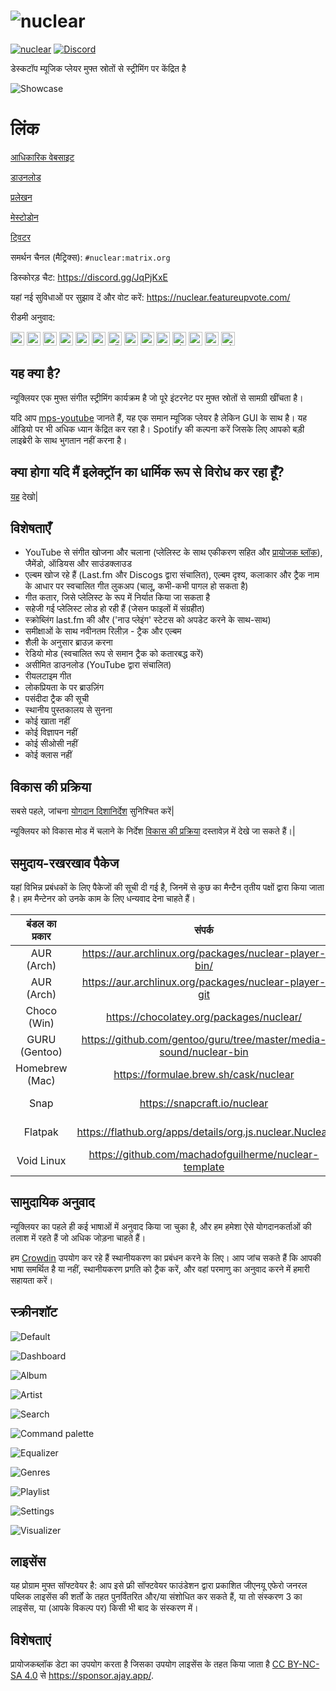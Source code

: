 # ![nuclear](https://i.imgur.com/oT1006i.png)
[![nuclear](https://snapcraft.io//nuclear/badge.svg)](https://snapcraft.io/nuclear) [![Discord](https://img.shields.io/badge/Discord-7289DA?style=for-the-badge&logo=discord&logoColor=white)](https://discord.gg/JqPjKxE)

डेस्कटॉप म्यूजिक प्लेयर मुफ्त स्रोतों से स्ट्रीमिंग पर केंद्रित है

![Showcase](https://i.imgur.com/8qHu66J.png)

# लिंक

[आधिकारिक वेबसाइट](https://nuclear.js.org)

[डाउनलोड](https://github.com/nukeop/nuclear/releases)

[प्रलेखन](https://nukeop.gitbook.io/nuclear/)

[मेस्टोडोन](https://fosstodon.org/@nuclearplayer)

[ट्विटर](https://twitter.com/nuclear_player)

समर्थन चैनल (मैट्रिक्स): `#nuclear:matrix.org`

डिस्कोरड़ चैट: https://discord.gg/JqPjKxE

यहां नई सुविधाओं पर सुझाव दें और वोट करें: https://nuclear.featureupvote.com/

रीडमी अनुवाद:

<kbd>[<img title="Deutsch" alt="Deutsch" src="https://cdn.statically.io/gh/hjnilsson/country-flags/master/svg/de.svg" width="22">](docs/README-de.md)</kbd>
<kbd>[<img title="Português" alt="Português" src="https://cdn.statically.io/gh/hjnilsson/country-flags/master/svg/br.svg" width="22">](docs/README-ptbr.md)</kbd>
<kbd>[<img title="Svenska" alt="Svenska" src="https://cdn.statically.io/gh/hjnilsson/country-flags/master/svg/se.svg" width="22">](docs/README-se.md)</kbd>
<kbd>[<img title="English" alt="English" src="https://cdn.statically.io/gh/hjnilsson/country-flags/master/svg/us.svg" width="22">](README.md)</kbd>
<kbd>[<img title="Hebrew" alt="Hebrew" src="https://cdn.statically.io/gh/hjnilsson/country-flags/master/svg/il.svg" width="22">](docs/README-he.md)</kbd>
<kbd>[<img title="Italiano" alt="Italiano" src="https://cdn.statically.io/gh/hjnilsson/country-flags/master/svg/it.svg" width="22">](docs/README-it.md)</kbd>
<kbd>[<img title="Türkçe" alt="Türkçe" src="https://cdn.statically.io/gh/hjnilsson/country-flags/master/svg/tr.svg" width="22">](docs/README-tr.md)</kbd>
<kbd>[<img title="Español" alt="Español" src="https://cdn.statically.io/gh/hjnilsson/country-flags/master/svg/es.svg" width="22">](docs/README-es.md)</kbd>
<kbd>[<img title="Indonesia" alt="Indonesia" src="https://cdn.statically.io/gh/hjnilsson/country-flags/master/svg/id.svg" width="22">](docs/README-id.md)</kbd>
<kbd>[<img title="Français" alt="Français" src="https://cdn.statically.io/gh/hjnilsson/country-flags/master/svg/fr.svg" width="22">](docs/README-fr.md)</kbd>
<kbd>[<img title="Chinese" alt="Chinese" src="https://cdn.statically.io/gh/hjnilsson/country-flags/master/svg/cn.svg" width="22">](docs/README-zh-cn.md)</kbd>
<kbd>[<img title="Russian" alt="Russian" src="https://cdn.statically.io/gh/hjnilsson/country-flags/master/svg/ru.svg" width="22">](docs/README-ru.md)</kbd>
<kbd>[<img title="Polski" alt="Polski" src="https://cdn.statically.io/gh/hjnilsson/country-flags/master/svg/pl.svg" width="22">](docs/README-pl.md)</kbd>
<kbd>[<img title="Hindi" alt="Hindi" src="https://cdn.statically.io/gh/hjnilsson/country-flags/master/svg/in.svg" width="22">](docs/README-hi.md)</kbd>

## यह क्या है?
न्यूक्लियर एक मुफ्त संगीत स्ट्रीमिंग कार्यक्रम है जो पूरे इंटरनेट पर मुफ्त स्रोतों से सामग्री खींचता है।

यदि आप [mps-youtube](https://github.com/mps-youtube/mps-youtube) जानते हैं, यह एक समान म्यूजिक प्लेयर है लेकिन GUI के साथ है।
यह ऑडियो पर भी अधिक ध्यान केंद्रित कर रहा है। Spotify की कल्पना करें जिसके लिए आपको बड़ी लाइब्रेरी के साथ भुगतान नहीं करना है।

## क्या होगा यदि मैं इलेक्ट्रॉन का धार्मिक रूप से विरोध कर रहा हूँ?
[यह](docs/electron.md) देखो|

## विशेषताएँ

- YouTube से संगीत खोजना और चलाना (प्लेलिस्ट के साथ एकीकरण सहित और [प्रायोजक ब्लॉक](https://sponsor.ajay.app/)), जैमेंडो, ऑडियस और साउंडक्लाउड
- एल्बम खोज रहे हैं (Last.fm और Discogs द्वारा संचालित), एल्बम दृश्य, कलाकार और ट्रैक नाम के आधार पर स्वचालित गीत लुकअप (चालू, कभी-कभी पागल हो सकता है)
- गीत कतार, जिसे प्लेलिस्ट के रूप में निर्यात किया जा सकता है
- सहेजी गई प्लेलिस्ट लोड हो रही हैं (जेसन फाइलों में संग्रहीत)
- स्क्रोब्लिंग last.fm की और ('नाउ प्लेइंग' स्टेटस को अपडेट करने के साथ-साथ)
- समीक्षाओं के साथ नवीनतम रिलीज़ - ट्रैक और एल्बम
- शैली के अनुसार ब्राउज़ करना
- रेडियो मोड (स्वचालित रूप से समान ट्रैक को कतारबद्ध करें)
- असीमित डाउनलोड (YouTube द्वारा संचालित)
- रीयलटाइम गीत
- लोकप्रियता के पर ब्राउज़िंग
- पसंदीदा ट्रैक की सूची
- स्थानीय पुस्तकालय से सुनना
- कोई खाता नहीं
- कोई विज्ञापन नहीं
- कोई सीओसी नहीं
- कोई क्लास नहीं

## विकास की प्रक्रिया

सबसे पहले, जांचना [योगदान दिशानिर्देश](https://nukeop.gitbook.io/nuclear/contributing/contribution-guidelines) सुनिश्चित करें|

न्यूक्लियर को विकास मोड में चलाने के निर्देश [विकास की प्रक्रिया](https://nukeop.gitbook.io/nuclear/developer-resources/development-process) दस्तावेज़ में देखे जा सकते हैं।|

## समुदाय-रखरखाव पैकेज

यहां विभिन्न प्रबंधकों के लिए पैकेजों की सूची दी गई है, जिनमें से कुछ का मैन्टैन तृतीय पक्षों द्वारा किया जाता है। हम मैन्टेनर को उनके काम के लिए धन्यवाद देना चाहते हैं।

| बंडल का प्रकार   | संपर्क                                                               | मैन्टेनर                                   | इंस्टॉलेशन का तरीका                         |
|:--------------:|:------------------------------------------------------------------:|:--------------------------------------------:|:---------------------------------------------:|
| AUR (Arch)     | https://aur.archlinux.org/packages/nuclear-player-bin/             | [nukeop](https://github.com/nukeop)          | yay -s nuclear-player-bin                     |
| AUR (Arch)     | https://aur.archlinux.org/packages/nuclear-player-git              | [nukeop](https://github.com/nukeop)          | yay -s nuclear-player-git                     |
| Choco (Win)    | https://chocolatey.org/packages/nuclear/                           | [JourneyOver](https://github.com/JourneyOver)| choco install nuclear                         |
| GURU (Gentoo)  | https://github.com/gentoo/guru/tree/master/media-sound/nuclear-bin | Orphaned    | emerge nuclear-bin                            |
| Homebrew (Mac) | https://formulae.brew.sh/cask/nuclear                              | Homebrew                                     | brew install --cask nuclear                   |
| Snap           | https://snapcraft.io/nuclear                                       | [nukeop](https://github.com/nukeop)          | sudo snap install nuclear                     |
| Flatpak        | https://flathub.org/apps/details/org.js.nuclear.Nuclear            | [nukeop](https://github.com/nukeop)          | flatpak install flathub org.js.nuclear.Nuclear|
| Void Linux     | https://github.com/machadofguilherme/nuclear-template              | [machadofguilherme](https://github.com/machadofguilherme) | See readme


## सामुदायिक अनुवाद
न्यूक्लियर का पहले ही कई भाषाओं में अनुवाद किया जा चुका है, और हम हमेशा ऐसे योगदानकर्ताओं की तलाश में रहते हैं जो अधिक जोड़ना चाहते हैं।

हम [Crowdin](https://crowdin.com/project/nuclear) उपयोग कर रहे हैं स्थानीयकरण का प्रबंधन करने के लिए। आप जांच सकते हैं कि आपकी भाषा समर्थित है या नहीं, स्थानीयकरण प्रगति को ट्रैक करें, और वहां परमाणु का अनुवाद करने में हमारी सहायता करें।

## स्क्रीनशॉट

![Default](./screenshot_default.jpg)

![Dashboard](./screenshot_dashboard.jpg)

![Album](./screenshot_album.jpg)

![Artist](./screenshot_artist.jpg)

![Search](./screenshot_search.jpg)

![Command palette](./screenshot_command_palette.jpg)

![Equalizer](./screenshot_equalizer.jpg)

![Genres](./screenshot_genres.jpg)

![Playlist](./screenshot_playlist.jpg)

![Settings](./screenshot_settings.jpg)

![Visualizer](./screenshot_visualizer.jpg)

## लाइसेंस

यह प्रोग्राम मुफ्त सॉफ्टवेयर है: आप इसे फ्री सॉफ्टवेयर फाउंडेशन द्वारा प्रकाशित जीएनयू एफेरो जनरल पब्लिक लाइसेंस की शर्तों के तहत पुनर्वितरित और/या संशोधित कर सकते हैं, या तो संस्करण 3 का लाइसेंस, या (आपके विकल्प पर) किसी भी बाद के संस्करण में।

## विशेषताएं
प्रायोजकब्लॉक डेटा का उपयोग करता है जिसका उपयोग लाइसेंस के तहत किया जाता है [CC BY-NC-SA 4.0](https://creativecommons.org/licenses/by-nc-sa/4.0/) से https://sponsor.ajay.app/.
